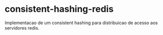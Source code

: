 # consistent-hashing-redis
Implementacao de um consistent hashing para distribuicao de acesso aos servidores redis.
